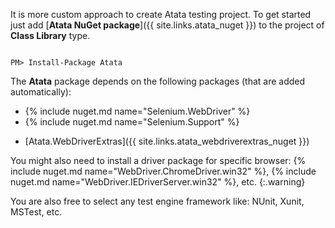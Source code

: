 It is more custom approach to create Atata testing project. To get started just add [**Atata NuGet package**]({{ site.links.atata_nuget }}) to the project of **Class Library** type.

<code class="language-nugetpm">
PM> Install-Package Atata
</code>

The **Atata** package depends on the following packages (that are added automatically):

- {% include nuget.md name="Selenium.WebDriver" %}
- {% include nuget.md name="Selenium.Support" %}
* [Atata.WebDriverExtras]({{ site.links.atata_webdriverextras_nuget }})

You might also need to install a driver package for specific browser: {% include nuget.md name="WebDriver.ChromeDriver.win32" %}, {% include nuget.md name="WebDriver.IEDriverServer.win32" %}, etc.
{:.warning}

You are also free to select any test engine framework like: NUnit, Xunit, MSTest, etc.